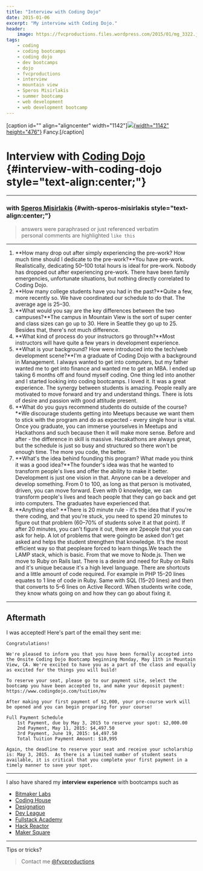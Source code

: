 ```yaml
---
title: "Interview with Coding Dojo"
date: 2015-01-06
excerpt: "My interview with Coding Dojo."
header:
    image: https://fvcproductions.files.wordpress.com/2015/01/mg_3322.jpg
tags:
    - coding
    - coding bootcamps
    - coding dojo
    - dev bootcamps
    - dojo
    - fvcproductions
    - interview
    - mountain view
    - Speros Misirlakis
    - summer bootcamp
    - web development
    - web development bootcamp
---
```


\[caption id="" align="aligncenter"
width="1142"\][![](https://jlau-bucket-1.s3.amazonaws.com/uploads/topic/image/5/coding_dojo.png){width="1142"
height="476"}](https://codingdojo.com) Fancy.\[/caption\]

Interview with [Coding Dojo](https://www.codingdojo.com) {#interview-with-coding-dojo style="text-align:center;"}
=======================================================

------------------------------------------------------------------------

### with [Speros Misirlakis](https://www.linkedin.com/pub/speros-misirlakis/28/743/384) {#with-speros-misirlakis style="text-align:center;"}

> answers were paraphrased or just referenced verbatim\
> personal comments are highlighted `like this`

------------------------------------------------------------------------

1. **How many drop out after simply experiencing the pre-work? How much
    time should I dedicate to the pre-work?**You have pre-work.
    Realistically, dedicating 50–100 total hours is ideal for pre-work.
    Nobody has dropped out after experiencing pre-work. There have been
    family emergencies, unfortunate situations, but nothing directly
    correlated to Coding Dojo.
2. **How many college students have you had in the past?**Quite a few,
    more recently so. We have coordinated our schedule to do that. The
    average age is 25–30.
3. **What would you say are the key differences between the two
    campuses?**The campus in Mountain View is the sort of super center
    and class sizes can go up to 30. Here in Seattle they go up to 25.
    Besides that, there's not much difference.
4.  **What kind of process do your instructors go through?**Most
    instructors will have quite a few years in development experience.
5.  **What is your background? How were introduced into the tech/web
    development scene?**I'm a graduate of Coding Dojo with a background
    in Management. I always wanted to get into computers, but my father
    wanted me to get into finance and wanted me to get an MBA. I ended
    up taking 6 months off and found myself coding. One thing led into
    another and I started looking into coding bootcamps. I loved it. It
    was a great experience. The synergy between students is amazing.
    People really are motivated to move forward and try and understand
    things. There is lots of desire and passion with good attitude
    present.
6.  **What do you guys recommend students do outside of the course?**We
    discourage students getting into Meetups because we want them to
    stick with the program and do as expected - every single hour is
    vital. Once you graduate, you can immerse yourselves in Meetups and
    Hackathons and such because then it will make more sense. Before and
    after - the difference in skill is massive. Hacakathons are always
    great, but the schedule is just so busy and structured so there
    won't be enough time. The more you code, the better.
7.  **What's the idea behind founding this program? What made you think
    it was a good idea?**The founder's idea was that he wanted to
    transform people's lives and offer the ability to make it better.
    Development is just one vision in that. Anyone can be a developer
    and develop something. From 0 to 100, as long as that person is
    motivated, driven, you can move forward. Even with 0 knowledge, we
    can transform people's lives and teach people that they can go back
    and get into computers. The graduates have experienced that.
8.  **Anything else? **There is 20 minute rule - it's the idea that if
    you're there coding, and that you're stuck, you need to spend 20
    minutes to figure out that problem (60–70% of students solve it at
    that point). If after 20 minutes, you can't figure it out, there are
    2people that you can ask for help. A lot of problems that were
    goingto be asked don't get asked and helps the student strengthen
    that knowledge. It's the most efficient way so that peopleare forced
    to learn things.We teach the LAMP stack, which is basic. From that
    we move to Node.js. Then we move to Ruby on Rails last. There is a
    desire and need for Ruby on Rails and it's unique because it's a
    high level language. There are shortcuts and a little amount of code
    required. For example in PHP 15–20 lines equates to 1 line of code
    in Ruby. Same with SQL (15–20 lines) and then that converts to 5–6
    lines on Active Record. When students write code, they know whats
    going on and how they can go about fixing it.

------------------------------------------------------------------------

Aftermath
---------

I was accepted! Here's part of the email they sent me:

    Congratulations!

    We're pleased to inform you that you have been formally accepted into the Onsite Coding Dojo Bootcamp beginning Monday, May 11th in Mountain View, CA. We're excited to have you as a part of the class and equally as excited for the things you will build!

    To reserve your seat, please go to our payment site, select the bootcamp you have been accepted to, and make your deposit payment: https://www.codingdojo.com/tuition/mv

    After making your first payment of $2,000, your pre-course work will be opened and you can begin preparing for your course!

    Full Payment Schedule
        1st Payment, due by May 3, 2015 to reserve your spot: $2,000.00
        2nd Payment, May 11, 2015: $4,497.50
        3rd Payment, June 19, 2015: $4,497.50
        Total Tuition Payment Amount: $10,995

    Again, the deadline to reserve your seat and receive your scholarship is: May 3, 2015.  As there is a limited number of student seats available, it is critical that you complete your first payment in a timely manner to save your spot.

------------------------------------------------------------------------

I also have shared my **interview experience** with bootcamps such as

- [Bitmaker
    Labs](https://fvcproductions.com/2014/03/12/bitmaker-labs/ "Bitmaker Labs")
- [Coding
    House](https://fvcproductions.com/2015/01/06/coding-house-interview/ "Interview with Coding House 🏠")
- [Designation](https://fvcproductions.com/2015/01/06/interview-with-designation/ "Interview with Designation 🎨")
- [Dev
    League](https://fvcproductions.com/2015/01/06/experience-with-devleague/ "My Experience With DevLeague 💻")
- [Fullstack
    Academy](https://fvcproductions.com/2014/12/28/my-experience-with-fullstack-academy-of-code/ "My Experience with Fullstack Academy of Code 💻")
- [Hack
    Reactor](https://fvcproductions.com/2015/01/05/questioning-hack-reactor/ "Questioning Hack Reactor 🔑")
- [Maker
    Square](https://fvcproductions.com/2015/01/14/my-experience-with-makersquare-%f0%9f%92/ "My Experience with MakerSquare 💻")

------------------------------------------------------------------------

Tips or tricks?

> Contact me [@fvcproductions](https://twitter.com/fvcproductions)

